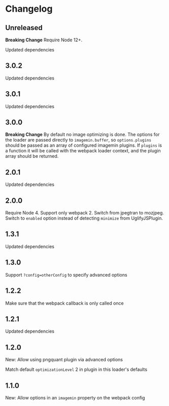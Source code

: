# Changelog

## Unreleased

**Breaking Change** Require Node 12+.

Updated dependencies

## 3.0.2

Updated dependencies

## 3.0.1

Updated dependencies

## 3.0.0

**Breaking Change** By default no image optimizing is done. The options for the loader are passed directly to `imagemin.buffer`, so `options.plugins` should be passed as an array of configured imagemin plugins. If `plugins` is a function it will be called with the webpack loader context, and the plugin array should be returned.

## 2.0.1

Updated dependencies

## 2.0.0

Require Node 4. Support only webpack 2. Switch from jpegtran to mozjpeg.
Switch to `enabled` option instead of detecting `minimize` from UglifyJSPlugin.

## 1.3.1

Updated dependencies

## 1.3.0

Support `?config=otherConfig` to specify advanced options

## 1.2.2

Make sure that the webpack callback is only called once

## 1.2.1

Updated dependencies

## 1.2.0

New: Allow using pngquant plugin via advanced options

Match default `optimizationLevel` 2 in plugin in this loader's defaults

## 1.1.0

New: Allow options in an `imagemin` property on the webpack config
